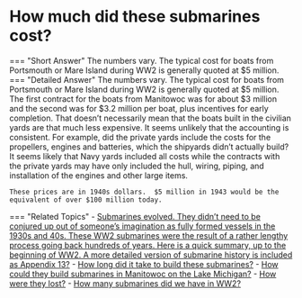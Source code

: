 # How much did these submarines cost?

=== "Short Answer"
    The numbers vary. The typical cost for boats from Portsmouth or Mare Island during WW2 is generally quoted at $5 million.
=== "Detailed Answer"
    The numbers vary.  The typical cost for boats from Portsmouth or Mare Island during WW2 is generally quoted at $5 million.  The first contract for the boats from Manitowoc was for about $3 million and the second was for $3.2 million per boat, plus incentives for early completion.  That doesn’t necessarily mean that the boats built in the civilian yards are that much less expensive.  It seems unlikely that the accounting is consistent.  For example, did the private yards include the costs for the propellers, engines and batteries, which the shipyards didn’t actually build?  It seems likely that Navy yards included all costs while the contracts with the private yards may have only included the hull, wiring, piping, and installation of the engines and other large items.
    
    
    
    These prices are in 1940s dollars.  $5 million in 1943 would be the equivalent of over $100 million today.
=== "Related Topics"
    - [Submarines evolved.  They didn’t need to be conjured up out of someone’s imagination as fully formed vessels in the 1930s and 40s.  These WW2 submarines were the result of a rather lengthy process going back hundreds of years.  Here is a quick summary, up to the beginning of WW2.  A more detailed version of submarine history is included as Appendix 13?](submarines-evolved-they-didnt-need-to-be-conjured-up-out-of-someones-imagination-as-fully.md)
    - [How long did it take to build these submarines?](how-long-did-it-take-to-build-these-submarines.md)
    - [How could they build submarines in Manitowoc on the Lake Michigan?](how-could-they-build-submarines-in-manitowoc-on-the-lake-michigan.md)
    - [How were they lost?](how-were-they-lost.md)
    - [How many submarines did we have in WW2?](how-many-submarines-did-we-have-in-ww2.md)
